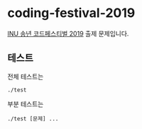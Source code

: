 # coding-festival-2019

[INU 송년 코드페스티벌 2019](https://github.com/rdd6584/INUCodeFestival) 출제 문제입니다.

## 테스트

전체 테스트는
~~~
./test
~~~

부분 테스트는
~~~
./test [문제] ...
~~~
